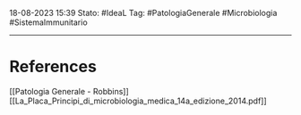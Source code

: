 18-08-2023 15:39
Stato: #IdeaL
Tag: #PatologiaGenerale #Microbiologia #SistemaImmunitario 



---
# References 

[[Patologia Generale - Robbins]]
[[La_Placa_Principi_di_microbiologia_medica_14a_edizione_2014.pdf]]